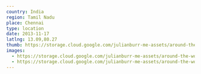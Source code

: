 ```yaml
---
country: India
region: Tamil Nadu
place: Chennai
type: location
date: 2013-11-17
latlng: 13.09,80.27
thumb: https://storage.cloud.google.com/julianburr-me-assets/around-the-world/india/chennai/IMG_1314--thumb.JPG
images:
  - https://storage.cloud.google.com/julianburr-me-assets/around-the-world/india/chennai/IMG_1314.JPG
  - https://storage.cloud.google.com/julianburr-me-assets/around-the-world/india/chennai/IMG_1316.JPG
---
```


